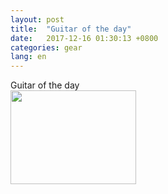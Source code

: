 ```yaml
---
layout: post
title:  "Guitar of the day"
date:   2017-12-16 01:30:13 +0800
categories: gear
lang: en
---
```

Guitar of the day
<br>
<img src="https://joeweinberg.files.wordpress.com/2015/09/img_0848.jpg" width="201" height="150"/>
